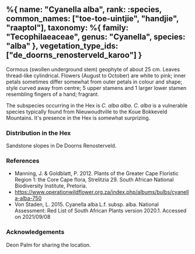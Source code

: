 %{
    name: "Cyanella alba",
    rank: :species,
    common_names: ["toe-toe-uintjie", "handjie", "raaptol"],
    taxonomy: %{
        family: "Tecophilaeaceae",
        genus: "Cyanella",
        species: "alba"
    },
    vegetation_type_ids: ["de_doorns_renosterveld_karoo"]
}
---

Cormous (swollen underground stem) geophyte of about 25 cm. Leaves thread-like cylindrical. Flowers (August to October)
are white to pink; inner petals sometimes differ somewhat from outer petals in colour and shape; style curved away from centre;
5 upper stamens and 1 larger lower stamen resembling fingers of a hand; fragrant.

<!-- read more -->

The subspecies occurring in the Hex is *C. alba alba*. *C. alba* is a vulnerable species typically
found from Nieuwoudtville to the Koue Bokkeveld Mountains. It's presence in the Hex is somewhat
surprizing.

### Distribution in the Hex

Sandstone slopes in De Doorns Renosterveld.

### References

* Manning, J. & Goldblatt, P. 2012. Plants of the Greater Cape Floristic Region 1: the Core Cape flora, Strelitzia 29. South African National Biodiversity Institute, Pretoria.
* https://www.operationwildflower.org.za/index.php/albums/bulbs/cyanella-alba-750
* Von Staden, L. 2015. Cyanella alba L.f. subsp. alba. National Assessment: Red List of South African Plants version 2020.1. Accessed on 2021/09/08

### Acknowledgements

Deon Palm for sharing the location.